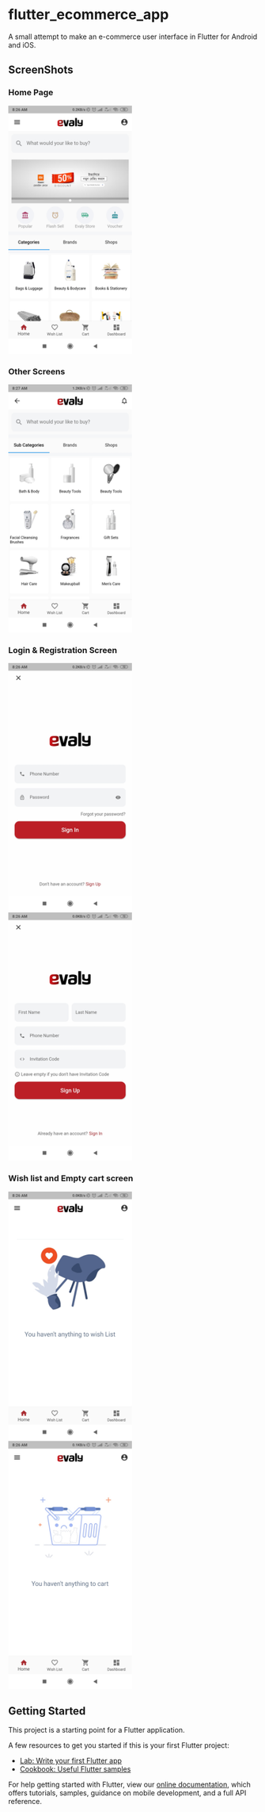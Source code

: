 # flutter_ecommerce_app

A small attempt to make an e-commerce user interface in Flutter for Android and iOS.

## ScreenShots
### Home Page
<img src="screens/main_screen.jpg" height="500em" />

### Other Screens
<img src="screens/detail_page_screen.jpg" height="500em" />

### Login & Registration Screen
<img src="screens/login_screen.jpg" height="500em" />&nbsp;&nbsp;&nbsp;&nbsp;<img src="screens/signin_screen.jpg" height="500em" />
### Wish list and Empty cart screen
<img src="screens/wishlist_screen.jpg" height="500em" />&nbsp;&nbsp;&nbsp;&nbsp;<img src="screens/empty_cart_screen.jpg" height="500em" />

## Getting Started

This project is a starting point for a Flutter application.

A few resources to get you started if this is your first Flutter project:

- [Lab: Write your first Flutter app](https://flutter.dev/docs/get-started/codelab)
- [Cookbook: Useful Flutter samples](https://flutter.dev/docs/cookbook)

For help getting started with Flutter, view our
[online documentation](https://flutter.dev/docs), which offers tutorials,
samples, guidance on mobile development, and a full API reference.
